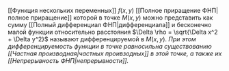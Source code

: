 [[Функция нескольких переменных]] $f(x,y)$ [[Полное приращение ФНП|полное приращение]] которой в точке $M(x,y)$ можно представить как сумму [[Полный дифференциал ФНП|дифференциала]] и бесконечно малой функции относительно расстояния $\Delta \rho = \sqrt{\Delta x^2 + \Delta y^2}$ называют дифференцируемой в $M(x,y)$.
*При этом дифференцируемость функции в точке равносильна существованию [[Частная производная|частных проивзодных]] в этой точке, а также их [[Непрерывность ФНП|непрерывности]].*